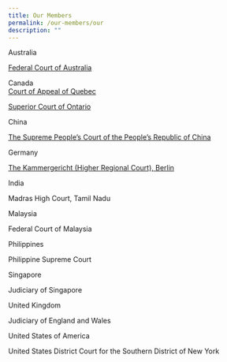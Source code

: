 ```yaml
---
title: Our Members
permalink: /our-members/our
description: ""
---
```

Australia

[Federal Court of Australia](/our-members/Aust)

Canada\
[Court of Appeal of Quebec](/our-members/canada1)

[Superior Court of Ontario](/our-members/Canada)

China

[The Supreme People’s Court of the People’s Republic of China](/our-members/China)

Germany

[The Kammergericht (Higher Regional Court), Berlin](/our-members/Germany)

India

Madras High Court, Tamil Nadu

Malaysia

Federal Court of Malaysia

Philippines

Philippine Supreme Court

Singapore

Judiciary of Singapore

United Kingdom 

Judiciary of England and Wales 

United States of America

United States District Court for the Southern District of New York